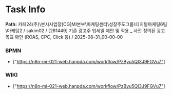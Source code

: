 # Task Info

**Path:** 카페24(주)\본사사업장\[CG]MI본부\마케팅센터\성장주도그룹\디지털마케팅6팀\마케팅2 / sakim02 / [281449] 기존 광고주 업세일 제안 및 적용 _ 사전 정의된 광고 목표 확인 (ROAS, CPC, Click 등) / 2025-08-31_00-00-00

### BPMN
- ["https://n8n-mi-021-web.hanpda.com/workflow/PzByu5QI3J9FGVu7"]

### WIKI
- ["https://n8n-mi-021-web.hanpda.com/workflow/PzByu5QI3J9FGVu7"]

